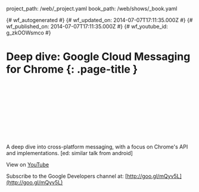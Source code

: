 project_path: /web/_project.yaml
book_path: /web/shows/_book.yaml

{# wf_autogenerated #}
{# wf_updated_on: 2014-07-07T17:11:35.000Z #}
{# wf_published_on: 2014-07-07T17:11:35.000Z #}
{# wf_youtube_id: g_zkOOWsmco #}

# Deep dive: Google Cloud Messaging for Chrome {: .page-title }


<div class="video-wrapper">
  <iframe class="devsite-embedded-youtube-video" data-video-id="g_zkOOWsmco"
          data-autohide="1" data-showinfo="0" frameborder="0" allowfullscreen>
  </iframe>
</div>

A deep dive into cross-platform messaging, with a focus on Chrome&#x27;s API and implementations.  [ed: similar talk from android]

View on [YouTube](https://youtu.be/g_zkOOWsmco)

Subscribe to the Google Developers channel at: [http://goo.gl/mQyv5L](http://goo.gl/mQyv5L)
